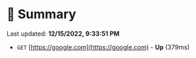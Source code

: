 # 📖 Summary
Last updated: **12/15/2022, 9:33:51 PM**

- `GET` [https://google.com](https://google.com) - **Up** (379ms)
